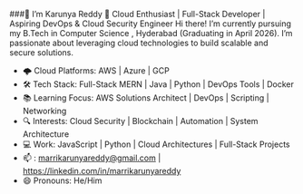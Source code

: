 ###👋 I’m Karunya Reddy
🚀 Cloud Enthusiast | Full-Stack Developer | Aspiring DevOps & Cloud Security Engineer
    Hi there! I’m currently pursuing my B.Tech in Computer Science , Hyderabad (Graduating in April 2026).
    I’m passionate about leveraging cloud technologies to build scalable and secure solutions.
- 🌩️ Cloud Platforms: AWS | Azure | GCP
- 🛠️ Tech Stack: Full-Stack MERN | Java | Python | DevOps Tools | Docker
- 📚 Learning Focus: AWS Solutions Architect | DevOps | Scripting | Networking
- 🔍 Interests: Cloud Security | Blockchain | Automation | System Architecture
- 💻 Work: JavaScript | Python | Cloud Architectures | Full-Stack Projects
- 📫 : marrikarunyareddy@gmail.com |  https://linkedin.com/in/marrikarunyareddy
- 😄 Pronouns: He/Him
